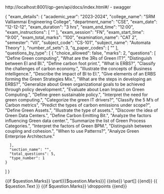 http://localhost:8001/qp-gen/api/docs/index.html#/  - swagger


{
  "exam_details": {
    "academic_year": "2023-2024",
    "college_name": "SRM Valliammai Engineering College",
    "department_name": "CSE",
    "exam_date": "12-12-12",
    "exam_duration": "3 hrs",
    "exam_end_time": "12:00",
    "exam_instructions": [
      ""
    ],
    "exam_session": "FN",
    "exam_start_time": "9:00",
    "exam_total_marks": "100",
    "examination_name": "CAT 2",
    "semester": "VII",
    "subject_code": "CS-101",
    "subject_name": "Automata Theory"
  },
  "number_of_sets": 3,
  "q_paper_codes": [
    ""
  ],
  "questions_by_type": [
    {
      "choice_allowed": false,
      "marks": 2,
      "questions": [
         "Define Green computing",
        "What are the 3Rs of Green IT?",
        "Distinguish between EI and BI.",
        "Define carbon foot print.",
        "What is ERBS?",
"Classify the challenges of carbon economy.",
"Illustrate the concepts of Business intelligence.",
"Describe the impact of BI to EI.",
"Give elements of an ERBS forming the Green Strategies Mix.",
"What are the steps in developing an ERBS?",
"Generalize about Green organizational goals to be achieved through policy development.",
"Evaluate about Lean Impact on Green Computing.",
"Define green sustainable policy.",
"Interpret the need for green computing.",
"Categorize the green IT drivers?",
"Classify the 5 M’s of Carbon metrics",
"Predict the types of carbon emissions under scope?",
"Define Green Assets.",
"Illustrate the type of assets.",
"Discover the idea of Green Data Centers.",
"Define Carbon Emitting Bit.",
"Analyze the factors influencing Green data center.",
"Summarize the list of Green Process Categories.",
"Interpret the factors of Green BPM.",
"Distinguish between coupling and cohesion.",
"When to use Patterns?",
"Analyze Green Enterprise Architecture."

      ],
      "section_name": "",
      "total_questions": 5,
      "type_number": 1
    }
  ]
}



{{if $question.Marks}}
\part[{{$question.Marks}}] 
{{else}}
\part[] 
{{end}}
{{ $question.Text }} 
{{if $question.Marks}}
\droppoints
{{end}}